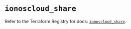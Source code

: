 # `ionoscloud_share`

Refer to the Terraform Registry for docs: [`ionoscloud_share`](https://registry.terraform.io/providers/ionos-cloud/ionoscloud/6.7.14/docs/resources/share).
